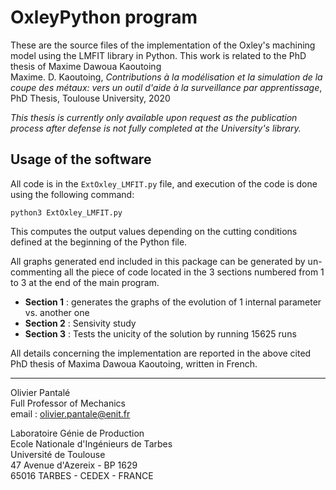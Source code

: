 # OxleyPython program
These are the source files of the implementation of the Oxley's machining model using the LMFIT library in Python. This work is related to the PhD thesis of Maxime Dawoua Kaoutoing  
Maxime. D. Kaoutoing, *Contributions à la modélisation et la simulation de la coupe des métaux: vers un outil d'aide à la surveillance par apprentissage*, PhD Thesis, Toulouse University, 2020

*This thesis is currently only available upon request as the publication process after defense is not fully completed at the University's library.*

## Usage of the software

All code is in the `ExtOxley_LMFIT.py` file, and execution of the code is done using the following command:

	python3 ExtOxley_LMFIT.py

This computes the output values depending on the cutting conditions defined at the beginning of the Python file.

All graphs generated end included in this package can be generated by un-commenting all the piece of code located in the 3 sections numbered from 1 to 3 at the end of the main program.

* **Section 1** : generates the graphs of the evolution of 1 internal parameter vs. another one
* **Section 2** : Sensivity study
* **Section 3** : Tests the unicity of the solution by running 15625 runs

All details concerning the implementation are reported in the above cited PhD thesis of Maxima Dawoua Kaoutoing, written in French.
***
Olivier Pantalé  
Full Professor of Mechanics  
email : olivier.pantale@enit.fr

Laboratoire Génie de Production  
Ecole Nationale d'Ingénieurs de Tarbes  
Université de Toulouse  
47 Avenue d'Azereix - BP 1629  
65016 TARBES - CEDEX - FRANCE